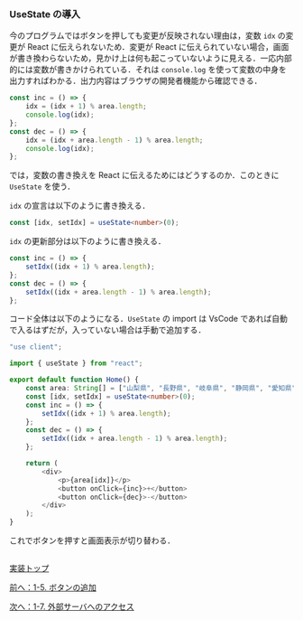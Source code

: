 ### UseState の導入

今のプログラムではボタンを押しても変更が反映されない理由は，変数 `idx` の変更が React に伝えられないため．変更が React に伝えられていない場合，画面が書き換わらないため，見かけ上は何も起こっていないように見える．一応内部的には変数が書きかけられている．それは `console.log` を使って変数の中身を出力すればわかる．出力内容はブラウザの開発者機能から確認できる．

```TypeScript
const inc = () => {
    idx = (idx + 1) % area.length;
    console.log(idx);
};
const dec = () => {
    idx = (idx + area.length - 1) % area.length;
    console.log(idx);
};
```

では，変数の書き換えを React に伝えるためにはどうするのか．このときに `UseState` を使う．

`idx` の宣言は以下のように書き換える．

```TypeScript
const [idx, setIdx] = useState<number>(0);
```

`idx` の更新部分は以下のように書き換える．

```TypeScript
const inc = () => {
    setIdx((idx + 1) % area.length);
};
const dec = () => {
    setIdx((idx + area.length - 1) % area.length);
};
```

コード全体は以下のようになる．`UseState` の import は VsCode であれば自動で入るはずだが，入っていない場合は手動で追加する．

```TypeScript
"use client";

import { useState } from "react";

export default function Home() {
    const area: String[] = ["山梨県", "長野県", "岐阜県", "静岡県", "愛知県"];
    const [idx, setIdx] = useState<number>(0);
    const inc = () => {
        setIdx((idx + 1) % area.length);
    };
    const dec = () => {
        setIdx((idx + area.length - 1) % area.length);
    };

    return (
        <div>
            <p>{area[idx]}</p>
            <button onClick={inc}>+</button>
            <button onClick={dec}>-</button>
        </div>
    );
}

```

これでボタンを押すと画面表示が切り替わる．

##
[実装トップ](https://github.com/Tsuyopon-1067/its-nextjs-practice/blob/main/doc/implement/0_implement.md)

[前へ：1-5. ボタンの追加](https://github.com/Tsuyopon-1067/its-nextjs-practice/blob/main/doc/implement/1_basic/5_button.md)

[次へ：1-7. 外部サーバへのアクセス](https://github.com/Tsuyopon-1067/its-nextjs-practice/blob/main/doc/implement/1_basic/7_api.md)